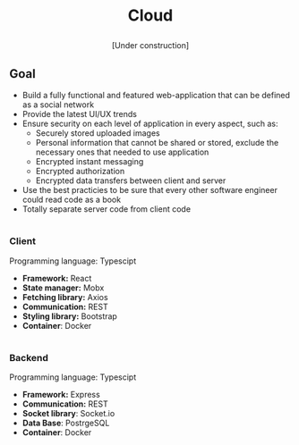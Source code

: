 
# <p align=center>**Cloud**</p>

<p align=center>[Under construction]</p>

## **Goal**

- Build a fully functional and featured web-application that can be defined as a social network
- Provide the latest UI/UX trends
- Ensure security on each level of application in every aspect, such as:
    - Securely stored uploaded images
    - Personal information that cannot be shared or stored, exclude the necessary ones that needed to use application
    - Encrypted instant messaging
    - Encrypted authorization 
    - Encrypted data transfers between client and server
- Use the best practicies to be sure that every other software engineer could read code as a book
- Totally separate server code from client code

#

### **Client**

Programming language: Typescipt

- **Framework:** React
- **State manager:** Mobx
- **Fetching library:** Axios
- **Communication:** REST
- **Styling library:** Bootstrap 
- **Container**: Docker

#

### **Backend**

Programming language: Typescipt  

- **Framework:** Express
- **Communication:** REST
- **Socket library**: Socket.io
- **Data Base**: PostrgeSQL
- **Container**: Docker